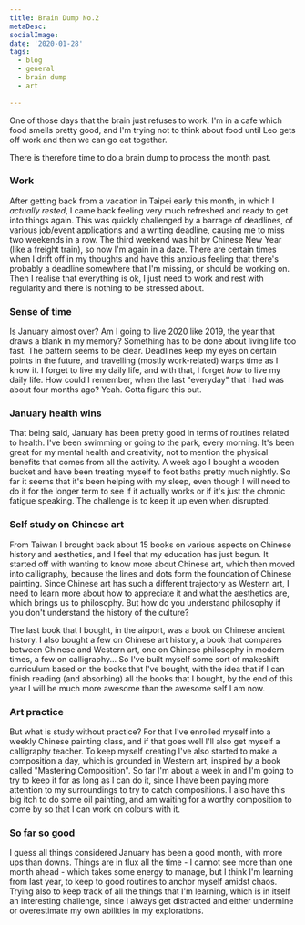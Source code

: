 ```yaml
---
title: Brain Dump No.2
metaDesc: 
socialImage: 
date: '2020-01-28'
tags:
  - blog
  - general
  - brain dump
  - art
 
---
```


One of those days that the brain just refuses to work. I'm in a cafe which food smells pretty good, and I'm trying not to think about food until Leo gets off work and then we can go eat together. 

There is therefore time to do a brain dump to process the month past. 

### Work
After getting back from a vacation in Taipei early this month, in which I *actually rested*, I came back feeling very much refreshed and ready to get into things again. This was quickly challenged by a barrage of deadlines, of various job/event applications and a writing deadline, causing me to miss two weekends in a row. The third weekend was hit by Chinese New Year (like a freight train), so now I'm again in a daze. There are certain times when I drift off in my thoughts and have this anxious feeling that there's probably a deadline somewhere that I'm missing, or should be working on. Then I realise that everything is ok, I just need to work and rest with regularity and there is nothing to be stressed about.  

### Sense of time
Is January almost over? Am I going to live 2020 like 2019, the year that draws a blank in my memory? Something has to be done about living life too fast. The pattern seems to be clear. Deadlines keep my eyes on certain points in the future, and travelling (mostly work-related) warps time as I know it. I forget to live my daily life, and with that, I forget *how* to live my daily life. How could I remember, when the last "everyday" that I had was about four months ago? Yeah. Gotta figure this out. 

### January health wins
That being said, January has been pretty good in terms of routines related to health. I've been swimming or going to the park, every morning. It's been great for my mental health and creativity, not to mention the physical benefits that comes from all the activity. A week ago I bought a wooden bucket and have been treating myself to foot baths pretty much nightly. So far it seems that it's been helping with my sleep, even though I will need to do it for the longer term to see if it actually works or if it's just the chronic fatigue speaking. The challenge is to keep it up even when disrupted. 

### Self study on Chinese art
From Taiwan I brought back about 15 books on various aspects on Chinese history and aesthetics, and I feel that my education has just begun. It started off with wanting to know more about Chinese art, which then moved into calligraphy, because the lines and dots form the foundation of Chinese painting. Since Chinese art has such a different trajectory as Western art, I need to learn more about how to appreciate it and what the aesthetics are, which brings us to philosophy. But how do you understand philosophy if you don't understand the history of the culture? 

The last book that I bought, in the airport, was a book on Chinese ancient history. I also bought a few on Chinese art history, a book that compares between Chinese and Western art, one on Chinese philosophy in modern times, a few on calligraphy... So I've built myself some sort of makeshift curriculum based on the books that I've bought, with the idea that if I can finish reading (and absorbing) all the books that I bought, by the end of this year I will be much more awesome than the awesome self I am now.  

### Art practice
But what is study without practice? For that I've enrolled myself into a weekly Chinese painting class, and if that goes well I'll also get myself a calligraphy teacher. To keep myself creating I've also started to make a composition a day, which is grounded in Western art, inspired by a book called "Mastering Composition". So far I'm about a week in and I'm going to try to keep it for as long as I can do it, since I have been paying more attention to my surroundings to try to catch compositions. I also have this big itch to do some oil painting, and am waiting for a worthy composition to come by so that I can work on colours with it. 

### So far so good
I guess all things considered January has been a good month, with more ups than downs. Things are in flux all the time - I cannot see more than one month ahead - which takes some energy to manage, but I think I'm learning from last year, to keep to good routines to anchor myself amidst chaos. Trying also to keep track of all the things that I'm learning, which is in itself an interesting challenge, since I always get distracted and either undermine or overestimate my own abilities in my explorations. 